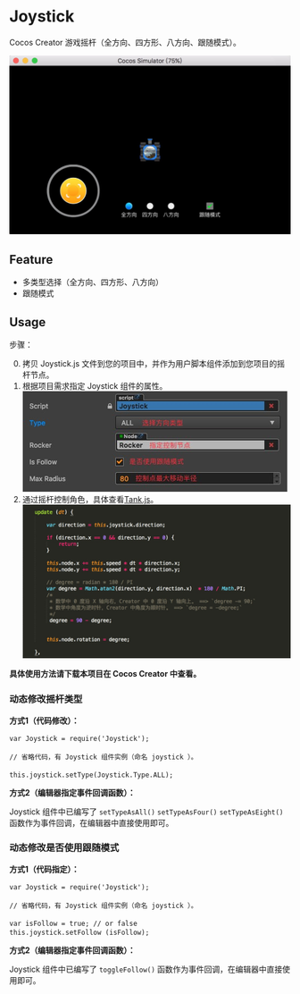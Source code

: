 # Joystick
Cocos Creator 游戏摇杆（全方向、四方形、八方向、跟随模式）。

![Screenshot](./screenshots/screenshot.png)

## Feature
* 多类型选择（全方向、四方形、八方向）
* 跟随模式

## Usage

步骤：

0. 拷贝 Joystick.js 文件到您的项目中，并作为用户脚本组件添加到您项目的摇杆节点。
0. 根据项目需求指定 Joystick 组件的属性。
![Joystick](./screenshots/joystick.png)
0. 通过摇杆控制角色，具体查看[Tank.js](./assets/scripts/Tank.js)。
![Player Script](./screenshots/player_script.png)

**具体使用方法请下载本项目在 Cocos Creator 中查看。**

### 动态修改摇杆类型

**方式1（代码修改）：**

```
var Joystick = require('Joystick');

// 省略代码，有 Joystick 组件实例（命名 joystick ）。

this.joystick.setType(Joystick.Type.ALL);
```

**方式2（编辑器指定事件回调函数）：**

Joystick 组件中已编写了 `setTypeAsAll()` `setTypeAsFour()` `setTypeAsEight()` 函数作为事件回调，在编辑器中直接使用即可。

### 动态修改是否使用跟随模式

**方式1（代码指定）：**

```
var Joystick = require('Joystick');

// 省略代码，有 Joystick 组件实例（命名 joystick ）。

var isFollow = true; // or false
this.joystick.setFollow (isFollow);
```

**方式2（编辑器指定事件回调函数）：**

Joystick 组件中已编写了 `toggleFollow()` 函数作为事件回调，在编辑器中直接使用即可。